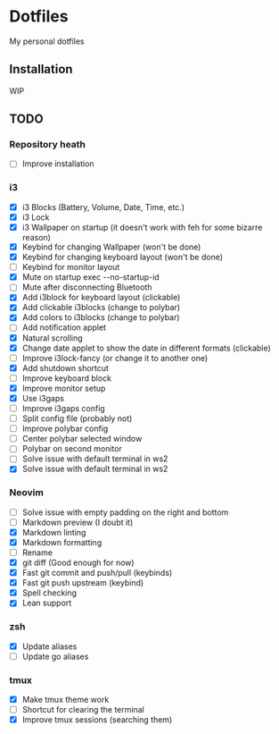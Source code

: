 # Dotfiles

My personal dotfiles

## Installation

WIP

## TODO

### Repository heath

- [ ] Improve installation

### i3

- [x] i3 Blocks (Battery, Volume, Date, Time, etc.)
- [x] i3 Lock
- [x] i3 Wallpaper on startup (it doesn't work with feh for some bizarre reason)
- [x] Keybind for changing Wallpaper (won't be done)
- [x] Keybind for changing keyboard layout (won't be done)
- [ ] Keybind for monitor layout
- [x] Mute on startup
exec --no-startup-id 
- [ ] Mute after disconnecting Bluetooth
- [x] Add i3block for keyboard layout (clickable)
- [x] Add clickable i3blocks (change to polybar)
- [x] Add colors to i3blocks (change to polybar)
- [ ] Add notification applet
- [x] Natural scrolling
- [x] Change date applet to show the date in different formats (clickable)
- [ ] Improve i3lock-fancy (or change it to another one)
- [x] Add shutdown shortcut
- [ ] Improve keyboard block
- [x] Improve monitor setup
- [x] Use i3gaps
- [ ] Improve i3gaps config
- [ ] Split config file (probably not)
- [ ] Improve polybar config
- [ ] Center polybar selected window
- [ ] Polybar on second monitor
- [ ] Solve issue with default terminal in ws2
- [x] Solve issue with default terminal in ws2

### Neovim

- [ ] Solve issue with empty padding on the right and bottom
- [ ] Markdown preview (I doubt it)
- [x] Markdown linting
- [x] Markdown formatting
- [ ] Rename
- [x] git diff (Good enough for now)
- [x] Fast git commit and push/pull (keybinds)
- [x] Fast git push upstream (keybind)
- [x] Spell checking
- [x] Lean support

### zsh

- [x] Update aliases
- [ ] Update go aliases

### tmux

- [x] Make tmux theme work
- [ ] Shortcut for clearing the terminal
- [x] Improve tmux sessions (searching them)
